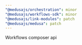 ```yaml
---
"@medusajs/orchestration": minor
"@medusajs/workflows-sdk": minor
"@medusajs/link-modules": patch
"@medusajs/medusa": patch
---
```


Workflows composer api
